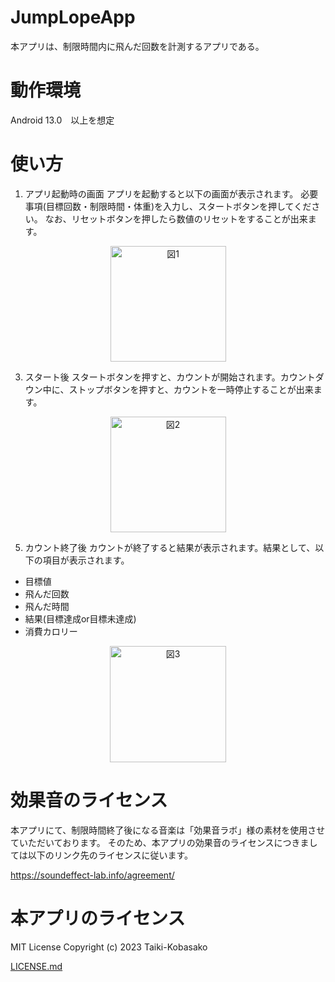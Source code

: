 # JumpLopeApp
本アプリは、制限時間内に飛んだ回数を計測するアプリである。

# 動作環境
Android 13.0　以上を想定

# 使い方
1. アプリ起動時の画面
アプリを起動すると以下の画面が表示されます。
必要事項(目標回数・制限時間・体重)を入力し、スタートボタンを押してください。
なお、リセットボタンを押したら数値のリセットをすることが出来ます。
<p align="center">
<img width="185" align="center" alt="図1" src="https://github.com/Taiki-Kobasako/JumpLopeApp/assets/69570864/2968b9e7-3caf-41aa-a329-23526de514c1">
</p>

3. スタート後
スタートボタンを押すと、カウントが開始されます。カウントダウン中に、ストップボタンを押すと、カウントを一時停止することが出来ます。
<p align="center">
<img width="185" alt="図2" src="https://github.com/Taiki-Kobasako/JumpLopeApp/assets/69570864/4ec1901a-73bc-4d3c-a13c-d5e39057de30">
</p>

5. カウント終了後
カウントが終了すると結果が表示されます。結果として、以下の項目が表示されます。
- 目標値
- 飛んだ回数
- 飛んだ時間
- 結果(目標達成or目標未達成)
- 消費カロリー
<p align="center">
<img width="186" alt="図3" src="https://github.com/Taiki-Kobasako/JumpLopeApp/assets/69570864/1c8e9547-1781-4e79-841b-d3b11c1b5618">
</p>

# 効果音のライセンス
本アプリにて、制限時間終了後になる音楽は「効果音ラボ」様の素材を使用させていただいております。
そのため、本アプリの効果音のライセンスにつきましては以下のリンク先のライセンスに従います。

https://soundeffect-lab.info/agreement/

# 本アプリのライセンス
MIT License
Copyright (c) 2023 Taiki-Kobasako

[LICENSE.md](https://github.com/Taiki-Kobasako/JumpLopeApp/blob/main/LICENSE)

